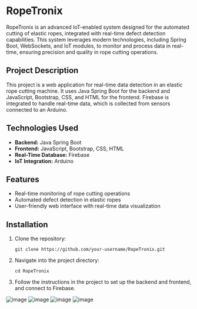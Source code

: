   <h1>RopeTronix</h1>
    <p>RopeTronix is an advanced IoT-enabled system designed for the automated cutting of elastic ropes, integrated with real-time defect detection capabilities. This system leverages modern technologies, including Spring Boot, WebSockets, and IoT modules, to monitor and process data in real-time, ensuring precision and quality in rope cutting operations.</p>
    <h2>Project Description</h2>
    <p>This project is a web application for real-time data detection in an elastic rope cutting machine. It uses Java Spring Boot for the backend and JavaScript, Bootstrap, CSS, and HTML for the frontend. Firebase is integrated to handle real-time data, which is collected from sensors connected to an Arduino.</p>
    <h2>Technologies Used</h2>
    <ul>
        <li><strong>Backend:</strong> Java Spring Boot</li>
        <li><strong>Frontend:</strong> JavaScript, Bootstrap, CSS, HTML</li>
        <li><strong>Real-Time Database:</strong> Firebase</li>
        <li><strong>IoT Integration:</strong> Arduino</li>
    </ul>

  <h2>Features</h2>
    <ul>
        <li>Real-time monitoring of rope cutting operations</li>
        <li>Automated defect detection in elastic ropes</li>
        <li>User-friendly web interface with real-time data visualization</li>
    </ul>

  <h2>Installation</h2>
    <ol>
        <li>Clone the repository:
            <pre><code>git clone https://github.com/your-username/RopeTronix.git</code></pre>
        </li>
        <li>Navigate into the project directory:
            <pre><code>cd RopeTronix</code></pre>
        </li>
        <li>Follow the instructions in the project to set up the backend and frontend, and connect to Firebase.</li>
    </ol>



![image](https://github.com/user-attachments/assets/432350c5-823d-40ec-b373-c66f93b933a3)
![image](https://github.com/user-attachments/assets/9e85b1eb-2556-4dcb-83ce-2de20dd3e842)
![image](https://github.com/user-attachments/assets/6b58bb39-bfe9-4f84-a447-54983f0296d1)
![image](https://github.com/user-attachments/assets/dab9753d-8b89-4568-b5b7-367e78046bf8)



